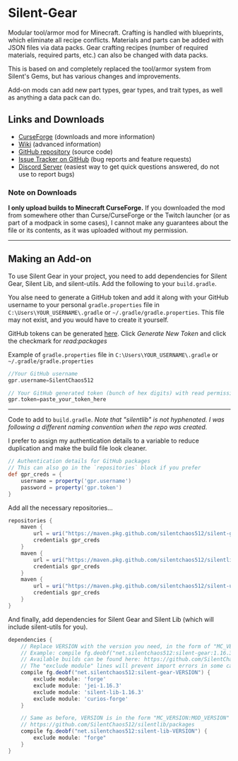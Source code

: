 # Silent-Gear

Modular tool/armor mod for Minecraft. Crafting is handled with blueprints, which eliminate all recipe conflicts. Materials and parts can be added with JSON files via data packs. Gear crafting recipes (number of required materials, required parts, etc.) can also be changed with data packs.

This is based on and completely replaced the tool/armor system from Silent's Gems, but has various changes and improvements.

Add-on mods can add new part types, gear types, and trait types, as well as anything a data pack can do. 

## Links and Downloads

- [CurseForge](https://minecraft.curseforge.com/projects/silent-gear) (downloads and more information)
- [Wiki](https://github.com/SilentChaos512/Silent-Gear/wiki) (advanced information)
- [GitHub repository](https://github.com/SilentChaos512/Silent-Gear) (source code)
- [Issue Tracker on GitHub](https://github.com/SilentChaos512/Silent-Gear/issues) (bug reports and feature requests)
- [Discord Server](https://discord.gg/Adyk9zHnUn) (easiest way to get quick questions answered, do not use to report bugs)

### Note on Downloads

**I only upload builds to Minecraft CurseForge.** If you downloaded the mod from somewhere other than Curse/CurseForge or the Twitch launcher (or as part of a modpack in some cases), I cannot make any guarantees about the file or its contents, as it was uploaded without my permission.

-----------------------------------

## Making an Add-on

To use Silent Gear in your project, you need to add dependencies for Silent Gear, Silent Lib, and silent-utils. Add the following to your `build.gradle`.

You alse need to generate a GitHub token and add it along with your GitHub username to your personal `gradle.properties` file in `C:\Users\YOUR_USERNAME\.gradle` or `~/.gradle/gradle.properties`. This file may not exist, and you would have to create it yourself.

GitHub tokens can be generated [here](https://github.com/settings/tokens). Click _Generate New Token_ and click the checkmark for _read:packages_

Example of `gradle.properties` file in `C:\Users\YOUR_USERNAME\.gradle` or `~/.gradle/gradle.properties`

```gradle
//Your GitHub username
gpr.username=SilentChaos512

// Your GitHub generated token (bunch of hex digits) with read permission
gpr.token=paste_your_token_here
```

-----------------------------------

Code to add to `build.gradle`. _Note that "silentlib" is not hyphenated. I was following a different naming convention when the repo was created._

I prefer to assign my authentication details to a variable to reduce duplication and make the build file look cleaner.

```gradle
// Authentication details for GitHub packages
// This can also go in the `repositories` block if you prefer
def gpr_creds = {
    username = property('gpr.username')
    password = property('gpr.token')
}
```

Add all the necessary repositories...

```gradle
repositories {
    maven {
        url = uri("https://maven.pkg.github.com/silentchaos512/silent-gear")
        credentials gpr_creds
    }
    maven {
        url = uri("https://maven.pkg.github.com/silentchaos512/silentlib")
        credentials gpr_creds
    }
    maven {
        url = uri("https://maven.pkg.github.com/silentchaos512/silent-utils")
        credentials gpr_creds
    }
}
```

And finally, add dependencies for Silent Gear and Silent Lib (which will include silent-utils for you).

```gradle
dependencies {
    // Replace VERSION with the version you need, in the form of "MC_VERSION:MOD_VERSION"
    // Example: compile fg.deobf("net.silentchaos512:silent-gear:1.16.3-4.+")
    // Available builds can be found here: https://github.com/SilentChaos512/silent-gear/packages
    // The "exclude module" lines will prevent import errors in some cases
    compile fg.deobf("net.silentchaos512:silent-gear-VERSION") {
        exclude module: 'forge'
        exclude module: 'jei-1.16.3'
        exclude module: 'silent-lib-1.16.3'
        exclude module: 'curios-forge'
    }

    // Same as before, VERSION is in the form "MC_VERSION:MOD_VERSION" (eg, 1.16.3-4.+)
    // https://github.com/SilentChaos512/silentlib/packages
    compile fg.deobf("net.silentchaos512:silent-lib-VERSION") {
        exclude module: "forge"
    }
}
```
